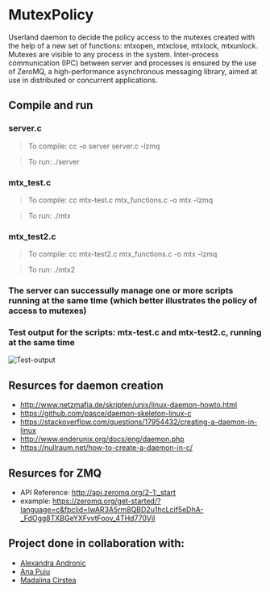 # MutexPolicy

Userland daemon to decide the policy access to the mutexes created with the help of a new set of functions: mtxopen, mtxclose, mtxlock, mtxunlock. Mutexes are visible to any process in the system.
Inter-process communication (IPC) between server and processes is ensured by the use of ZeroMQ, a high-performance asynchronous messaging library, aimed at use in distributed or concurrent applications. 

## Compile and run
### server.c
> To compile:  	cc -o server server.c -lzmq

> To run:		    ./server

### mtx_test.c
> To compile:  	cc mtx-test.c mtx_functions.c -o mtx -lzmq

> To run:		    ./mtx

### mtx_test2.c
> To compile:  	cc mtx-test2.c mtx_functions.c -o mtx -lzmq

> To run:		    ./mtx2

### The server can successully manage one or more scripts running at the same time (which better illustrates the policy of access to mutexes)

### Test output for the scripts: mtx-test.c and mtx-test2.c, running at the same time
![Test-output](https://user-images.githubusercontent.com/57111995/74101258-a404f580-4b40-11ea-9e14-79868f9a5cfc.png)

## Resurces for daemon creation
- http://www.netzmafia.de/skripten/unix/linux-daemon-howto.html
- https://github.com/pasce/daemon-skeleton-linux-c
- https://stackoverflow.com/questions/17954432/creating-a-daemon-in-linux
- http://www.enderunix.org/docs/eng/daemon.php
- https://nullraum.net/how-to-create-a-daemon-in-c/

## Resurces for ZMQ
- API Reference: http://api.zeromq.org/2-1:_start
- example: https://zeromq.org/get-started/?language=c&fbclid=IwAR3A5rm8QBD2u1hcLcif5eDhA-_FdOgg8TXBGeYXFvvtFoov_4THd770VjI

## Project done in collaboration with:
- [Alexandra Andronic](https://github.com/andronicaa)
- [Ana Puiu](https://github.com/AMAPuiu)
- [Madalina Cirstea](https://github.com/madalina-cirstea) 
